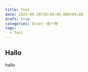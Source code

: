 ```yaml
---
title: Test
date: 2025-09-28T20:50:00.000+09:00
draft: true
categories: Essen・食べ物
tags:
  - Test
---
```

## Hallo

hallo
